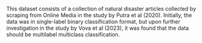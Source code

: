 This dataset consists of a collection of natural disaster articles collected by scraping from Online Media in the study by Putra et al (2020). Initially, the data was in single-label binary classification format, but upon further investigation in the study by Vova et al (2023), it was found that the data should be multilabel multiclass classification.
